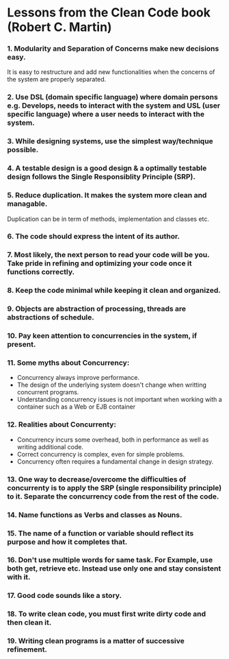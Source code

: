 # Lessons from the Clean Code book (Robert C. Martin)

### 1. Modularity and Separation of Concerns make new decisions easy.
It is easy to restructure and add new functionalities when the concerns of the system are properly separated.

### 2. Use DSL (domain specific language) where domain persons e.g. Develops, needs to interact with the system and USL (user specific language) where a user needs to interact with the system.

### 3. While designing systems, use the simplest way/technique possible.

### 4. A testable design is a good design & a optimally testable design follows the Single Responsiblity Principle (SRP).

### 5. Reduce duplication. It makes the system more clean and managable.
Duplication can be in term of methods, implementation and classes etc.

### 6. The code should express the intent of its author.

### 7. Most likely, the next person to read your code will be you. Take pride in refining and optimizing your code once it functions correctly.

### 8. Keep the code minimal while keeping it clean and organized.

### 9. Objects are abstraction of processing, threads are abstractions of schedule.

### 10. Pay keen attention to concurrencies in the system, if present.

### 11. Some myths about Concurrency:
- Concurrency always improve performance.
- The design of the underlying system doesn't change when writting concurrent programs.
- Understanding concurrency issues is not important when working with a container such as a Web or EJB container

### 12. Realities about Concurrenty:
- Concurrency incurs some overhead, both in performance as well as writing additional code.
- Correct concurrency is complex, even for simple problems.
- Concurrency often requires a fundamental change in design strategy.

### 13. One way to decrease/overcome the difficulties of concurrenty is to apply the SRP (single responsibility principle) to it. Separate the concurrency code from the rest of the code.

### 14. Name functions as Verbs and classes as Nouns.

### 15. The name of a function or variable should reflect its purpose and how it completes that.

### 16. Don't use multiple words for same task. For Example, use both get, retrieve etc. Instead use only one and stay consistent with it.

### 17. Good code sounds like a story.

### 18. To write clean code, you must first write dirty code and then clean it.

### 19. Writing clean programs is a matter of successive refinement.